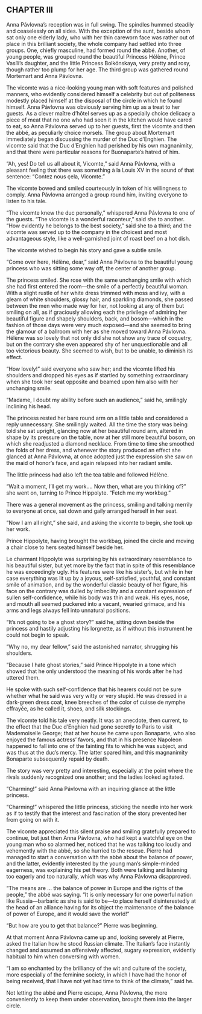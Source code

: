 ## CHAPTER III

Anna Pávlovna’s reception was in full swing. The spindles hummed
steadily and ceaselessly on all sides. With the exception of the aunt,
beside whom sat only one elderly lady, who with her thin careworn face
was rather out of place in this brilliant society, the whole company had
settled into three groups. One, chiefly masculine, had formed round
the abbé. Another, of young people, was grouped round the beautiful
Princess Hélène, Prince Vasíli’s daughter, and the little Princess
Bolkónskaya, very pretty and rosy, though rather too plump for her age.
The third group was gathered round Mortemart and Anna Pávlovna.

The vicomte was a nice-looking young man with soft features and polished
manners, who evidently considered himself a celebrity but out of
politeness modestly placed himself at the disposal of the circle in
which he found himself. Anna Pávlovna was obviously serving him up as
a treat to her guests. As a clever maître d’hôtel serves up as a
specially choice delicacy a piece of meat that no one who had seen it in
the kitchen would have cared to eat, so Anna Pávlovna served up to
her guests, first the vicomte and then the abbé, as peculiarly choice
morsels. The group about Mortemart immediately began discussing the
murder of the Duc d’Enghien. The vicomte said that the Duc d’Enghien
had perished by his own magnanimity, and that there were particular
reasons for Buonaparte’s hatred of him.

“Ah, yes! Do tell us all about it, Vicomte,” said Anna Pávlovna,
with a pleasant feeling that there was something à la Louis XV in the
sound of that sentence: “Contez nous çela, Vicomte.”

The vicomte bowed and smiled courteously in token of his willingness to
comply. Anna Pávlovna arranged a group round him, inviting everyone to
listen to his tale.

“The vicomte knew the duc personally,” whispered Anna Pávlovna to
one of the guests. “The vicomte is a wonderful raconteur,” said she
to another. “How evidently he belongs to the best society,” said she
to a third; and the vicomte was served up to the company in the choicest
and most advantageous style, like a well-garnished joint of roast beef
on a hot dish.

The vicomte wished to begin his story and gave a subtle smile.

“Come over here, Hélène, dear,” said Anna Pávlovna to the
beautiful young princess who was sitting some way off, the center of
another group.

The princess smiled. She rose with the same unchanging smile with which
she had first entered the room—the smile of a perfectly beautiful
woman. With a slight rustle of her white dress trimmed with moss
and ivy, with a gleam of white shoulders, glossy hair, and sparkling
diamonds, she passed between the men who made way for her, not looking
at any of them but smiling on all, as if graciously allowing each the
privilege of admiring her beautiful figure and shapely shoulders,
back, and bosom—which in the fashion of those days were very much
exposed—and she seemed to bring the glamour of a ballroom with her as
she moved toward Anna Pávlovna. Hélène was so lovely that not only
did she not show any trace of coquetry, but on the contrary she even
appeared shy of her unquestionable and all too victorious beauty. She
seemed to wish, but to be unable, to diminish its effect.

“How lovely!” said everyone who saw her; and the vicomte lifted his
shoulders and dropped his eyes as if startled by something extraordinary
when she took her seat opposite and beamed upon him also with her
unchanging smile.

“Madame, I doubt my ability before such an audience,” said he,
smilingly inclining his head.

The princess rested her bare round arm on a little table and considered
a reply unnecessary. She smilingly waited. All the time the story was
being told she sat upright, glancing now at her beautiful round arm,
altered in shape by its pressure on the table, now at her still more
beautiful bosom, on which she readjusted a diamond necklace. From time
to time she smoothed the folds of her dress, and whenever the story
produced an effect she glanced at Anna Pávlovna, at once adopted just
the expression she saw on the maid of honor’s face, and again relapsed
into her radiant smile.

The little princess had also left the tea table and followed Hélène.

“Wait a moment, I’ll get my work.... Now then, what are you
thinking of?” she went on, turning to Prince Hippolyte. “Fetch me my
workbag.”

There was a general movement as the princess, smiling and talking
merrily to everyone at once, sat down and gaily arranged herself in her
seat.

“Now I am all right,” she said, and asking the vicomte to begin, she
took up her work.

Prince Hippolyte, having brought the workbag, joined the circle and
moving a chair close to hers seated himself beside her.

Le charmant Hippolyte was surprising by his extraordinary resemblance
to his beautiful sister, but yet more by the fact that in spite of
this resemblance he was exceedingly ugly. His features were like his
sister’s, but while in her case everything was lit up by a joyous,
self-satisfied, youthful, and constant smile of animation, and by the
wonderful classic beauty of her figure, his face on the contrary
was dulled by imbecility and a constant expression of sullen
self-confidence, while his body was thin and weak. His eyes, nose, and
mouth all seemed puckered into a vacant, wearied grimace, and his arms
and legs always fell into unnatural positions.

“It’s not going to be a ghost story?” said he, sitting down beside
the princess and hastily adjusting his lorgnette, as if without this
instrument he could not begin to speak.

“Why no, my dear fellow,” said the astonished narrator, shrugging
his shoulders.

“Because I hate ghost stories,” said Prince Hippolyte in a tone
which showed that he only understood the meaning of his words after he
had uttered them.

He spoke with such self-confidence that his hearers could not be sure
whether what he said was very witty or very stupid. He was dressed in
a dark-green dress coat, knee breeches of the color of cuisse de nymphe
effrayée, as he called it, shoes, and silk stockings.

The vicomte told his tale very neatly. It was an anecdote, then current,
to the effect that the Duc d’Enghien had gone secretly to Paris to
visit Mademoiselle George; that at her house he came upon Bonaparte,
who also enjoyed the famous actress’ favors, and that in his presence
Napoleon happened to fall into one of the fainting fits to which he was
subject, and was thus at the duc’s mercy. The latter spared him, and
this magnanimity Bonaparte subsequently repaid by death.

The story was very pretty and interesting, especially at the point
where the rivals suddenly recognized one another; and the ladies looked
agitated.

“Charming!” said Anna Pávlovna with an inquiring glance at the
little princess.

“Charming!” whispered the little princess, sticking the needle into
her work as if to testify that the interest and fascination of the story
prevented her from going on with it.

The vicomte appreciated this silent praise and smiling gratefully
prepared to continue, but just then Anna Pávlovna, who had kept a
watchful eye on the young man who so alarmed her, noticed that he was
talking too loudly and vehemently with the abbé, so she hurried to the
rescue. Pierre had managed to start a conversation with the abbé about
the balance of power, and the latter, evidently interested by the young
man’s simple-minded eagerness, was explaining his pet theory. Both
were talking and listening too eagerly and too naturally, which was why
Anna Pávlovna disapproved.

“The means are ... the balance of power in Europe and the rights of
the people,” the abbé was saying. “It is only necessary for one
powerful nation like Russia—barbaric as she is said to be—to place
herself disinterestedly at the head of an alliance having for its object
the maintenance of the balance of power of Europe, and it would save the
world!”

“But how are you to get that balance?” Pierre was beginning.

At that moment Anna Pávlovna came up and, looking severely at Pierre,
asked the Italian how he stood Russian climate. The Italian’s
face instantly changed and assumed an offensively affected, sugary
expression, evidently habitual to him when conversing with women.

“I am so enchanted by the brilliancy of the wit and culture of the
society, more especially of the feminine society, in which I have had
the honor of being received, that I have not yet had time to think of
the climate,” said he.

Not letting the abbé and Pierre escape, Anna Pávlovna, the more
conveniently to keep them under observation, brought them into the
larger circle.





